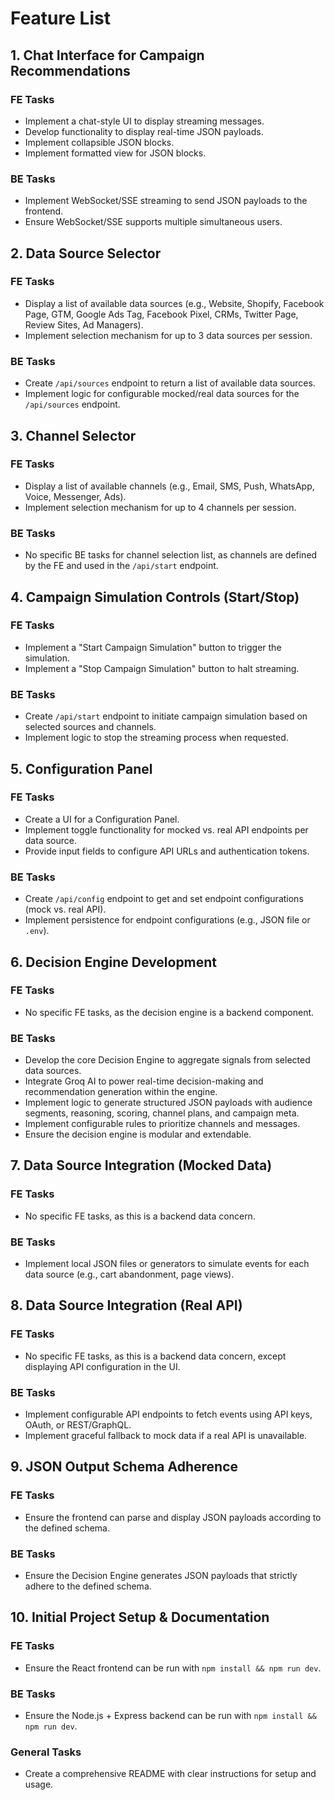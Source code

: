 # Feature List

## 1. Chat Interface for Campaign Recommendations
### FE Tasks
- Implement a chat-style UI to display streaming messages.
- Develop functionality to display real-time JSON payloads.
- Implement collapsible JSON blocks.
- Implement formatted view for JSON blocks.

### BE Tasks
- Implement WebSocket/SSE streaming to send JSON payloads to the frontend.
- Ensure WebSocket/SSE supports multiple simultaneous users.

## 2. Data Source Selector
### FE Tasks
- Display a list of available data sources (e.g., Website, Shopify, Facebook Page, GTM, Google Ads Tag, Facebook Pixel, CRMs, Twitter Page, Review Sites, Ad Managers).
- Implement selection mechanism for up to 3 data sources per session.

### BE Tasks
- Create `/api/sources` endpoint to return a list of available data sources.
- Implement logic for configurable mocked/real data sources for the `/api/sources` endpoint.

## 3. Channel Selector
### FE Tasks
- Display a list of available channels (e.g., Email, SMS, Push, WhatsApp, Voice, Messenger, Ads).
- Implement selection mechanism for up to 4 channels per session.

### BE Tasks
- No specific BE tasks for channel selection list, as channels are defined by the FE and used in the `/api/start` endpoint.

## 4. Campaign Simulation Controls (Start/Stop)
### FE Tasks
- Implement a "Start Campaign Simulation" button to trigger the simulation.
- Implement a "Stop Campaign Simulation" button to halt streaming.

### BE Tasks
- Create `/api/start` endpoint to initiate campaign simulation based on selected sources and channels.
- Implement logic to stop the streaming process when requested.

## 5. Configuration Panel
### FE Tasks
- Create a UI for a Configuration Panel.
- Implement toggle functionality for mocked vs. real API endpoints per data source.
- Provide input fields to configure API URLs and authentication tokens.

### BE Tasks
- Create `/api/config` endpoint to get and set endpoint configurations (mock vs. real API).
- Implement persistence for endpoint configurations (e.g., JSON file or `.env`).

## 6. Decision Engine Development
### FE Tasks
- No specific FE tasks, as the decision engine is a backend component.

### BE Tasks
- Develop the core Decision Engine to aggregate signals from selected data sources.
- Integrate Groq AI to power real-time decision-making and recommendation generation within the engine.
- Implement logic to generate structured JSON payloads with audience segments, reasoning, scoring, channel plans, and campaign meta.
- Implement configurable rules to prioritize channels and messages.
- Ensure the decision engine is modular and extendable.

## 7. Data Source Integration (Mocked Data)
### FE Tasks
- No specific FE tasks, as this is a backend data concern.

### BE Tasks
- Implement local JSON files or generators to simulate events for each data source (e.g., cart abandonment, page views).

## 8. Data Source Integration (Real API)
### FE Tasks
- No specific FE tasks, as this is a backend data concern, except displaying API configuration in the UI.

### BE Tasks
- Implement configurable API endpoints to fetch events using API keys, OAuth, or REST/GraphQL.
- Implement graceful fallback to mock data if a real API is unavailable.

## 9. JSON Output Schema Adherence
### FE Tasks
- Ensure the frontend can parse and display JSON payloads according to the defined schema.

### BE Tasks
- Ensure the Decision Engine generates JSON payloads that strictly adhere to the defined schema.

## 10. Initial Project Setup & Documentation
### FE Tasks
- Ensure the React frontend can be run with `npm install && npm run dev`.

### BE Tasks
- Ensure the Node.js + Express backend can be run with `npm install && npm run dev`.

### General Tasks
- Create a comprehensive README with clear instructions for setup and usage.
